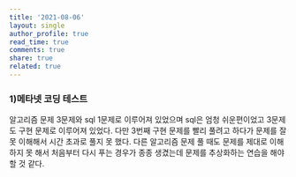```yaml
---
title: '2021-08-06'
layout: single
author_profile: true
read_time: true
comments: true
share: true
related: true
---
```

### 1)메타넷 코딩 테스트
알고리즘 문제 3문제와 sql 1문제로 이루어져 있었으며 sql은 엄청 쉬운편이었고 3문제도 구현 문제로 이루어져 있었다. 
다만 3번째 구현 문제를 빨리 풀려고 하다가 문제를 잘 못 이해해서 시간 초과로 풀지 못 했다. 다른 알고리즘 문제 풀 때도 문제를 제대로 이해하지 못 해서 처음부터 다시 푸는 경우가 종종 생겼는데 문제를 추상화하는 연습을 해야 할 것 같다.
